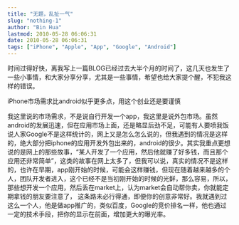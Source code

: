 ```yaml
---
title: "无题，乱扯一气"
slug: "nothing-1"
author: "Bin Hua"
lastmod: 2010-05-28 06:06:31
date: 2010-05-28 06:06:31
tags: ["iPhone", "Apple", "App", "Google", "Android"]
---
```


时间过得好快，离我写上一篇BLOG已经过去大半个月的时间了，这几天也发生了一些小事情，和大家分享分享，尤其是一些事情，希望也给大家提个醒，不犯我这样的错误。

iPhone市场需求比android似乎更多点，用这个创业还是要谨慎

我这里说的市场需求，不是说自行开发一个app，我这里是说外包市场。虽然android的发展迅速，但在应用市场上面，还是略显后劲不足，可能有人要喷我饭说人家Google不是这样统计的，网上又是怎么怎么说的，但我遇到的情况是这样的，绝大部分把iphone的应用开发外包出来的，android的很少。其实我重点更想说的是网上的那些故事，“某人开发了一个应用，然后他就赚了好多钱，而且那个应用还非常简单”，这类的故事在网上太多了，但我可以说，真实的情况不是这样的，也许在早期，app刚开始的时候，可能会这样赚钱，但现在随着越来越多的个人，团队开发者进入，这个已经不是当初刚开始的时候的光鲜，那么容易，所以，那些想开发一个应用，然后丢在market上，认为market会自动帮你卖，你就能定期拿钱的朋友要注意了， 这条路未必行得通，即便你的创意非常好。我就遇到过这么一个人，他是做app推广的，类似百度，Google的竞价排名一样，他也通过一定的技术手段，把你的显示在前面，增加更大的曝光率。
